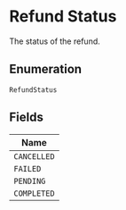 
# Refund Status

The status of the refund.

## Enumeration

`RefundStatus`

## Fields

| Name |
|  --- |
| `CANCELLED` |
| `FAILED` |
| `PENDING` |
| `COMPLETED` |

